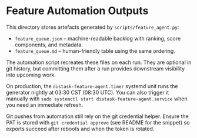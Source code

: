 # Feature Automation Outputs

This directory stores artefacts generated by `scripts/feature_agent.py`:

- `feature_queue.json` – machine-readable backlog with ranking, score components, and metadata.
- `feature_queue.md` – human-friendly table using the same ordering.

The automation script recreates these files on each run. They are optional in git history, but committing them after a run provides downstream visibility into upcoming work.

On production, the `distask-feature-agent.timer` systemd unit runs the generator nightly at 03:30 CST (08:30 UTC). You can also trigger it manually with `sudo systemctl start distask-feature-agent.service` when you need an immediate refresh.

Git pushes from automation still rely on the git credential helper. Ensure the PAT is stored with `git credential approve` (see README for the snippet) so exports succeed after reboots and when the token is rotated.
